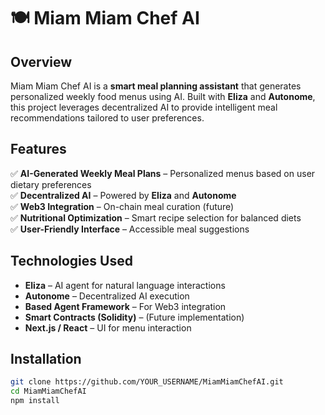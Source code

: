 # 🍽️ Miam Miam Chef AI

## Overview
Miam Miam Chef AI is a **smart meal planning assistant** that generates personalized weekly food menus using AI. Built with **Eliza** and **Autonome**, this project leverages decentralized AI to provide intelligent meal recommendations tailored to user preferences.

## Features
✅ **AI-Generated Weekly Meal Plans** – Personalized menus based on user dietary preferences  
✅ **Decentralized AI** – Powered by **Eliza** and **Autonome**  
✅ **Web3 Integration** – On-chain meal curation (future)  
✅ **Nutritional Optimization** – Smart recipe selection for balanced diets  
✅ **User-Friendly Interface** – Accessible meal suggestions  

## Technologies Used
- **Eliza** – AI agent for natural language interactions  
- **Autonome** – Decentralized AI execution  
- **Based Agent Framework** – For Web3 integration  
- **Smart Contracts (Solidity)** – (Future implementation)  
- **Next.js / React** – UI for menu interaction  

## Installation
```bash
git clone https://github.com/YOUR_USERNAME/MiamMiamChefAI.git
cd MiamMiamChefAI
npm install
